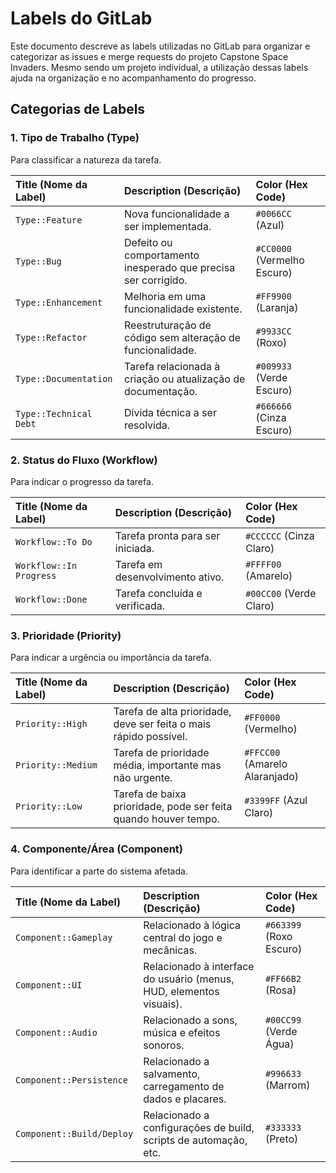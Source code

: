 # Labels do GitLab

Este documento descreve as labels utilizadas no GitLab para organizar e categorizar as issues e merge requests do projeto Capstone Space Invaders. Mesmo sendo um projeto individual, a utilização dessas labels ajuda na organização e no acompanhamento do progresso.

## Categorias de Labels

### 1. Tipo de Trabalho (Type)
Para classificar a natureza da tarefa.

| Title (Nome da Label) | Description (Descrição) | Color (Hex Code) |
| :-------------------- | :---------------------- | :--------------- |
| `Type::Feature` | Nova funcionalidade a ser implementada. | `#0066CC` (Azul) |
| `Type::Bug` | Defeito ou comportamento inesperado que precisa ser corrigido. | `#CC0000` (Vermelho Escuro) |
| `Type::Enhancement` | Melhoria em uma funcionalidade existente. | `#FF9900` (Laranja) |
| `Type::Refactor` | Reestruturação de código sem alteração de funcionalidade. | `#9933CC` (Roxo) |
| `Type::Documentation` | Tarefa relacionada à criação ou atualização de documentação. | `#009933` (Verde Escuro) |
| `Type::Technical Debt` | Dívida técnica a ser resolvida. | `#666666` (Cinza Escuro) |

### 2. Status do Fluxo (Workflow)
Para indicar o progresso da tarefa.

| Title (Nome da Label) | Description (Descrição) | Color (Hex Code) |
| :-------------------- | :---------------------- | :--------------- |
| `Workflow::To Do` | Tarefa pronta para ser iniciada. | `#CCCCCC` (Cinza Claro) |
| `Workflow::In Progress` | Tarefa em desenvolvimento ativo. | `#FFFF00` (Amarelo) |
| `Workflow::Done` | Tarefa concluída e verificada. | `#00CC00` (Verde Claro) |

### 3. Prioridade (Priority)
Para indicar a urgência ou importância da tarefa.

| Title (Nome da Label) | Description (Descrição) | Color (Hex Code) |
| :-------------------- | :---------------------- | :--------------- |
| `Priority::High` | Tarefa de alta prioridade, deve ser feita o mais rápido possível. | `#FF0000` (Vermelho) |
| `Priority::Medium` | Tarefa de prioridade média, importante mas não urgente. | `#FFCC00` (Amarelo Alaranjado) |
| `Priority::Low` | Tarefa de baixa prioridade, pode ser feita quando houver tempo. | `#3399FF` (Azul Claro) |

### 4. Componente/Área (Component)
Para identificar a parte do sistema afetada.

| Title (Nome da Label) | Description (Descrição) | Color (Hex Code) |
| :-------------------- | :---------------------- | :--------------- |
| `Component::Gameplay` | Relacionado à lógica central do jogo e mecânicas. | `#663399` (Roxo Escuro) |
| `Component::UI` | Relacionado à interface do usuário (menus, HUD, elementos visuais). | `#FF66B2` (Rosa) |
| `Component::Audio` | Relacionado a sons, música e efeitos sonoros. | `#00CC99` (Verde Água) |
| `Component::Persistence` | Relacionado a salvamento, carregamento de dados e placares. | `#996633` (Marrom) |
| `Component::Build/Deploy` | Relacionado a configurações de build, scripts de automação, etc. | `#333333` (Preto) |
